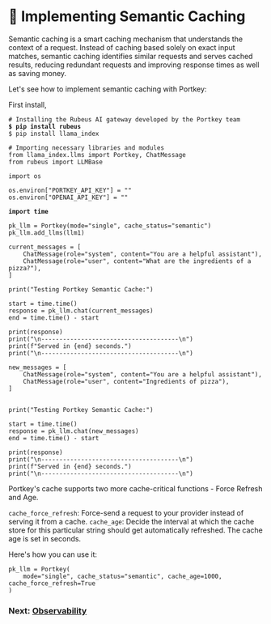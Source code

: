 # 🧠 Implementing Semantic Caching

Semantic caching is a smart caching mechanism that understands the context of a request. Instead of caching based solely on exact input matches, semantic caching identifies similar requests and serves cached results, reducing redundant requests and improving response times as well as saving money.

Let's see how to implement semantic caching with Portkey:

First install,

<pre><code># Installing the Rubeus AI gateway developed by the Portkey team
<strong>$ pip install rubeus
</strong>$ pip install llama_index
</code></pre>

<pre><code># Importing necessary libraries and modules
from llama_index.llms import Portkey, ChatMessage
from rubeus import LLMBase

import os

os.environ["PORTKEY_API_KEY"] = ""
os.environ["OPENAI_API_KEY"] = ""
<strong>
</strong><strong>import time
</strong>
pk_llm = Portkey(mode="single", cache_status="semantic")
pk_llm.add_llms(llm1)

current_messages = [
    ChatMessage(role="system", content="You are a helpful assistant"),
    ChatMessage(role="user", content="What are the ingredients of a pizza?"),
]

print("Testing Portkey Semantic Cache:")

start = time.time()
response = pk_llm.chat(current_messages)
end = time.time() - start

print(response)
print("\n--------------------------------------\n")
print(f"Served in {end} seconds.")
print("\n--------------------------------------\n")

new_messages = [
    ChatMessage(role="system", content="You are a helpful assistant"),
    ChatMessage(role="user", content="Ingredients of pizza"),
]


print("Testing Portkey Semantic Cache:")

start = time.time()
response = pk_llm.chat(new_messages)
end = time.time() - start

print(response)
print("\n--------------------------------------\n")
print(f"Served in {end} seconds.")
print("\n--------------------------------------\n")
</code></pre>

Portkey's cache supports two more cache-critical functions - Force Refresh and Age.

`cache_force_refresh`: Force-send a request to your provider instead of serving it from a cache. `cache_age`: Decide the interval at which the cache store for this particular string should get automatically refreshed. The cache age is set in seconds.

Here's how you can use it:

```
pk_llm = Portkey(
    mode="single", cache_status="semantic", cache_age=1000, cache_force_refresh=True
)
```

### Next: [Observability](observability.md)
